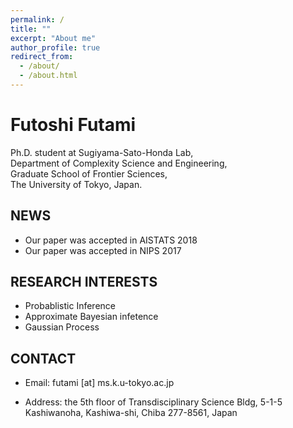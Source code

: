 ```yaml
---
permalink: /
title: ""
excerpt: "About me"
author_profile: true
redirect_from: 
  - /about/
  - /about.html
---
```


# Futoshi Futami

Ph.D. student at Sugiyama-Sato-Honda Lab,  
Department of Complexity Science and Engineering,  
Graduate School of Frontier Sciences,  
The University of Tokyo, Japan.



## NEWS
- Our paper was accepted in AISTATS 2018
- Our paper was accepted in NIPS 2017

## RESEARCH INTERESTS
- Probablistic Inference
- Approximate Bayesian infetence
- Gaussian Process

## CONTACT

- Email: futami [at] ms.k.u-tokyo.ac.jp

- Address: the 5th floor of Transdisciplinary Science Bldg, 5-1-5 Kashiwanoha, Kashiwa-shi, Chiba 277-8561, Japan
